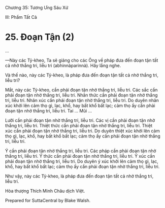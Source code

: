  

Chương 35: Tương Ưng Sáu Xứ

III: Phẩm Tất Cả

# 25\. Ðoạn Tận (2)

…

—Này các Tỷ-kheo, Ta sẽ giảng cho các Ông về pháp đưa đến đoạn tận tất cả nhờ thắng tri, liễu tri (abhinnàparinnà). Hãy lắng nghe.

Và thế nào, này các Tỷ-kheo, là pháp đưa đến đoạn tận tất cả nhờ thắng tri, liễu tri?

Mắt, này các Tỷ-kheo, cần phải đoạn tận nhờ thắng tri, liễu tri. Các sắc cần phải đoạn tận nhờ thắng tri, liễu tri. Nhãn thức cần phải đoạn tận nhờ thắng tri, liễu tri. Nhãn xúc cần phải đoạn tận nhờ thắng tri, liễu tri. Do duyên nhãn xúc khởi lên cảm thọ gì, lạc, khổ, hay bất khổ bất lạc; cảm thọ ấy cần phải đoạn tận nhờ thắng tri, liễu tri. Tai … Mũi …

Lưỡi cần phải đoạn tận nhờ thắng tri, liễu tri. Các vị cần phải đoạn tận nhờ thắng tri, liễu tri. Thiệt thức cần phải đoạn tận nhờ thắng tri, liễu tri. Thiệt xúc cần phải đoạn tận nhờ thắng tri, liễu tri. Do duyên thiệt xúc khởi lên cảm thọ gì, lạc, khổ, hay bất khổ bất lạc; cảm thọ ấy cần phải đoạn tận nhờ thắng tri, liễu tri.

Ý cần phải đoạn tận nhờ thắng tri, liễu tri. Các pháp cần phải đoạn tận nhờ thắng tri, liễu tri. Ý thức cần phải đoạn tận nhờ thắng tri, liễu tri. Ý xúc cần phải đoạn tận nhờ thắng tri, liễu tri. Do duyên ý xúc khởi lên cảm thọ gì, lạc, khổ, hay bất khổ bất lạc; cảm thọ ấy cần phải đoạn tận nhờ thắng tri, liễu tri.

Như vậy, này các Tỷ-kheo, là pháp đưa đến đoạn tận tất cả nhờ thắng tri, liễu tri.

Hòa thượng Thích Minh Châu dịch Việt.

Prepared for SuttaCentral by Blake Walsh.
